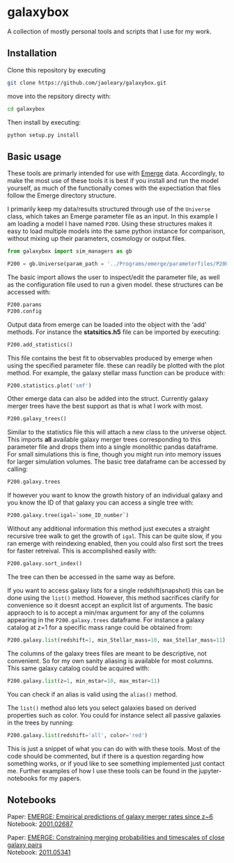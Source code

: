 # galaxybox

A collection of mostly personal tools and scripts that I use for my work.

## Installation

Clone this repository by executing

```bash
git clone https://github.com/jaoleary/galaxybox.git
```

move into the repsitory directy with:

```bash
cd galaxybox
```

Then install by executing:

```bash
python setup.py install
```

## Basic usage

These tools are primarly intended for use with [Emerge](http://www.usm.uni-muenchen.de/emerge/) data. Accordingly, to make the most use of these tools it is best if you install and run the model yourself, as much of the functionally comes with the expectiation that files follow the Emerge directory structure.

I primarily keep my data/results structured through use of the `Universe` class, which takes an Emerge parameter file as an input. In this example I am loading a model I have named `P200`. Using these structures makes it easy to load multiple models into the same python instance for comparison, without mixing up their parameters, cosmology or output files.

```python
from galaxybox import sim_managers as gb

P200 = gb.Universe(param_path = '../Programs/emerge/parameterfiles/P200.param', sim_type = 'emerge')
```

The basic import allows the user to inspect/edit the parameter file, as well as the configuration file used to run a given model. these structures can be accessed with:

```python
P200.params
P200.config
```

Output data from emerge can be loaded into the object with the 'add' methods. For instance the **statsitics.h5** file can be imported by executing:

```python
P200.add_statistics()
```

This file contains the best fit to observables produced by emerge when using the specified parameter file. these can readily be plotted with the plot method. For example, the galaxy stellar mass function can be produce with:

```python
P200.statistics.plot('smf')
```

Other emerge data can also be added into the struct. Currently galaxy merger trees have the best support as that is what I work with most.

```python
P200.galaxy_trees()
```

Similar to the statistics file this will attach a new class to the universe object. This imports **all** available galaxy merger trees corresponding to this parameter file and drops them into a single monolithic pandas dataframe. For small simulations this is fine, though you might run into memory issues for larger simulation volumes. The basic tree dataframe can be accessed by calling:

```python
P200.galaxy.trees
```

If however you want to know the growth history of an individual galaxy and you know the ID of that galaxy you can access a single tree with:

```python
P200.galaxy.tree(igal=`some_ID_number`)
```

Without any additional information this method just executes a straight recursive tree walk to get the growth of `igal`. This can be quite slow, if you ran emerge with reindexing enabled, then you could also first sort the trees for faster retreival. This is accomplished easily with:

```python
P200.galaxy.sort_index()
```

The tree can then be accessed in the same way as before.

If you want to access galaxy lists for a single redshift(snapshot) this can be done using the `list()` method. However, this method sacrifices clarify for convenience so it doesnt accept an explicit list of arguments. The basic appraoch to is to accept a min/max argument for any of the columns appearing in the `P200.galaxy.trees` dataframe. For instance a galaxy catalog at z=1 for a specific mass range could be obtained from:

```python
P200.galaxy.list(redshift=1, min_Stellar_mass=10, max_Stellar_mass=11)
```

The columns of the galaxy trees files are meant to be descriptive, not convenient. So for my own sanity aliasing is available for most columns. This same galaxy catalog could be acquired with:

```python
P200.galaxy.list(z=1, min_mstar=10, max_mstar=11)
```

You can check if an alias is valid using the `alias()` method.

The `list()` method also lets you select galaxies based on derived properties such as color. You could for instance select all passive galaxies in the trees by running:

```python
P200.galaxy.list(redshift='all', color='red')
```

This is just a snippet of what you can do with with these tools. Most of the code should be commented, but if there is a question regarding how something works, or if youd like to see something implemented just contact me. Further examples of how I use these tools can be found in the jupyter-notebooks for my papers.

## Notebooks

Paper: [EMERGE: Empirical predictions of galaxy merger rates since z~6](https://ui.adsabs.harvard.edu/abs/2021MNRAS.501.3215O/abstract)\
Notebook: [2001.02687](https://github.com/jaoleary/2001.02687)

Paper: [EMERGE: Constraining merging probabilities and timescales of close galaxy pairs](https://ui.adsabs.harvard.edu/abs/2020arXiv201105341O/abstract)\
Notebook: [2011.05341](https://github.com/jaoleary/2011.05341)
